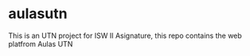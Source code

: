 # aulasutn
This is an UTN project for ISW II Asignature, this repo contains the web platfrom Aulas UTN

